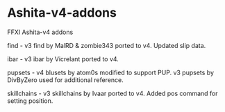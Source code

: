# Ashita-v4-addons
FFXI Ashita-v4 addons

find - v3 find by MalRD & zombie343 ported to v4. Updated slip data.

ibar - v3 ibar by Vicrelant ported to v4.

pupsets - v4 blusets by atom0s modified to support PUP. v3 pupsets by DivByZero used for additional reference.

skillchains - v3 skillchains by Ivaar ported to v4. Added pos command for setting position.
